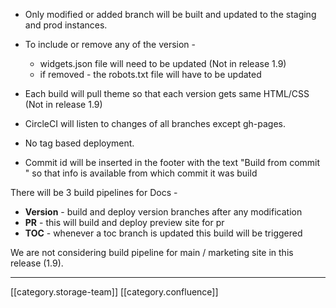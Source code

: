 


* Only modified or added branch will be built and updated to the staging and prod instances.
* To include or remove any of the version -
    * widgets.json file will need to be updated (Not in release 1.9)
    * if removed - the robots.txt file will have to be updated

    
* Each build will pull theme so that each version gets same HTML/CSS (Not in release 1.9)
* CircleCI will listen to changes of all branches except gh-pages.
* No tag based deployment. 
* Commit id will be inserted in the footer with the text "Build from commit <commit-id>" so that info is available from which commit it was build

There will be 3 build pipelines for Docs - 
*  **Version**  - build and deploy version branches after any modification
*  **PR** - this will build and deploy preview site for pr
*  **TOC**  - whenever a toc branch is updated this build will be triggered

We are not considering build pipeline for main / marketing site in this release (1.9). 



*****

[[category.storage-team]] 
[[category.confluence]] 
